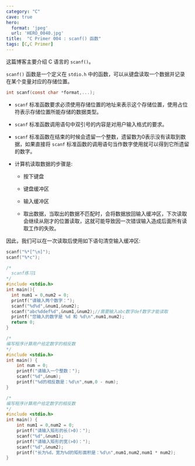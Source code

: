 ```yaml
---
category: "C"
cave: true
hero:
  format: 'jpeg'
  url: 'HERO_0040.jpg'
title:  "C Primer 004 : scanf() 函数"
tags: [C,C Primer]
---
```

这篇博客主要介绍 C 语言的 `scanf()`。

`scanf()` 函数是一个定义在 `stdio.h` 中的函数，可以从键盘读取一个数据并记录在某个变量对应的存储位置。

```c
int scanf(const char *format,...);
```


* `scanf` 标准函数要求必须使用存储位置的地址来表示这个存储位置，使用占位符表示存储位置所能存储的数据类型。

* `scanf` 标准函数调用语句中双引号的内容是对用户输入格式的要求。

* `scanf` 标准函数在结束的时候会遗留一个整数，遗留数为0表示没有读取到数据，如果直接将 `scanf` 标准函数的调用语句当作数字使用就可以得到它所遗留的数字。

* 计算机读取数据的步骤是:

	* 按下键盘

	* 键盘缓冲区

	* 输入缓冲区

	* 取出数据，当取出的数据不匹配时，会将数据放回输入缓冲区，下次读取会继续从刚才的位置读取，这就可能导致因一次错误输入造成后面所有读取工作的失败。

因此，我们可以在一次读取后使用如下语句清空输入缓冲区:
```c
scanf("%*[^\n]");
scanf("%*c");
```


```c
/*
  scanf练习1
*/
#include <stdio.h>
int main(){
  int num1 = 0,num2 = 0;
  printf("请输入两个数字：");
  scanf("%d%d",&num1,&num2);
  scanf("abc%ddef%d",&num1,&num2);//需要输入abc数字def数字才能读取
  printf("您输入的数字是 %d 和 %d\n",num1,num2);
  return 0;
}
```


```c
/*
编写程序计算用户给定数字的相反数
*/
#include <stdio.h>
int main() {
    int num = 0;
    printf("请输入一个整数：");
    scanf("%d",&num);
    printf("%d的相反数是：%d\n",num,0 - num);
}
```


```c
/*
编写程序计算用户给定数字的相反数
*/
#include <stdio.h>
int main() {
    int num1 = 0,num2 = 0;
    printf("请输入矩形的长(>0)：");
    scanf("%d",&num1);
    printf("请输入矩形的宽(>0)：");
    scanf("%d",&num2);
    printf("长为%d，宽为%d的矩形面积是：%d\n",num1,num2,num1 * num2);
}
```




